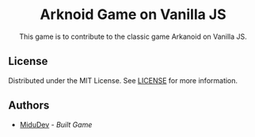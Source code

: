 <h1 align="center">
  Arknoid Game on Vanilla JS
</h1>
<p align="center">
  This game is to contribute to the classic game Arkanoid on Vanilla JS.
</p>


## License

Distributed under the MIT License. See [LICENSE](https://github.com/DeTiveNC/SpringTemplateDockerized/blob/main/LICENSE.md) for more information.

## Authors

 - [MiduDev](https://github.com/midudev) - _Built Game_
